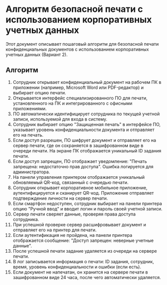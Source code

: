 # Алгоритм безопасной печати с использованием корпоративных учетных данных

Этот документ описывает пошаговый алгоритм для безопасной печати конфиденциальных документов с использованием корпоративных учетных данных (Вариант 2).

## Алгоритм

1. Сотрудник открывает конфиденциальный документ на рабочем ПК в приложении (например, Microsoft Word или PDF-редактор) и выбирает опцию печати.
2. Открывается интерфейс специализированного ПО для печати, установленного на ПК и интегрированного с офисными приложениями.
3. ПО автоматически идентифицирует сотрудника по текущей учетной записи, используемой для входа в систему.
4. Сотрудник выбирает опцию "Защищенная печать" в интерфейсе ПО, указывает уровень конфиденциальности документа и отправляет его на печать.
5. Если доступ разрешен, ПО шифрует документ и отправляет его на сервер печати, где он сохраняется в зашифрованном виде в очереди печати. На экране ПК отображается уникальный ID задания печати.
6. Если доступ запрещен, ПО отображает уведомление: "Печать запрещена: недостаточно прав доступа". Ошибка логируется для администратора.
7. На панели управления принтером отображается уникальный обновляемый QR-код, связанный с очередью печати.
8. Сотрудник открывает корпоративное мобильное приложение, аутентифицируется и сканирует QR-код. Приложение отправляет подтверждение личности на сервер печати.
9. Если смартфон недоступен, сотрудник выбирает на панели принтера опцию "Ручной ввод" и вводит логин и пароль своей учетной записи.
10. Сервер печати сверяет данные, проверяя права доступа сотрудника.
11. При успешной проверке сервер расшифровывает документ и отправляет его на принтер для печати.
12. Если аутентификация не пройдена, на панели принтера отображается сообщение: "Доступ запрещен: неверные учетные данные".
13. После успешной печати задание удаляется из очереди на сервере печати.
14. В лог записывается информация о печати: ID задания, сотрудник, время, уровень конфиденциальности и ошибки (если есть).
15. Если документ не напечатан, он хранится на сервере печати в зашифрованном виде 24 часа, после чего автоматически удаляется.